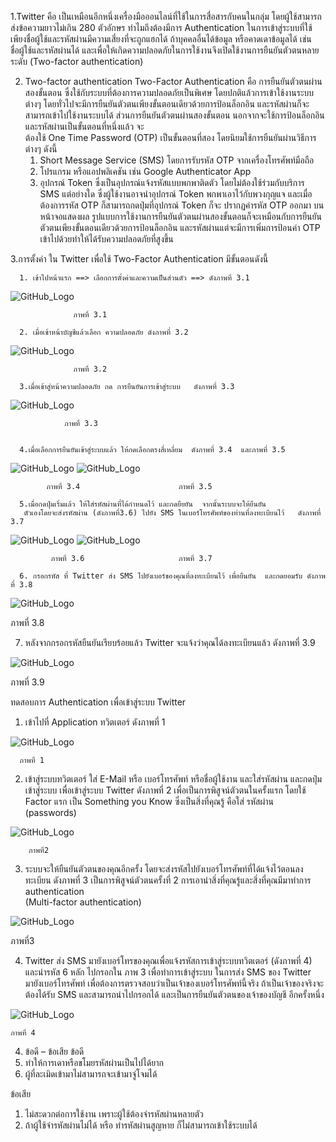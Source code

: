 1.Twitter  คือ 
    เป็นเหมือนอีกหนึ่งเครื่องมือออนไลน์ที่ใช้ในการสื่อสารกับคนในกลุ่ม  โดยผู้ใช้สามารถส่งข้อความยาวไม่เกิน 280 ตัวอักษร
        ทำไมถึงต้องมีการ Authentication ในการเข้าสู่ระบบที่ใช้เพียงชื่อผู้ใช้และรหัสผ่านมีความเสี่ยงที่จะถูกแฮกได้ ถ้าบุคคลอื่นได้ข้อมูล หรือคาดเดาข้อมูลได้ เช่น  
    ชื่อผู้ใช้และรหัสผ่านได้ และเพื่อให้เกิดความปลอดภัยในการใช้งานจึงเปิดใช้งานการยืนยันตัวตนหลายระดับ (Two-factor authentication)

2. Two-factor authentication
    Two-Factor Authentication  คือ การยืนยันตัวตนผ่านสองขั้นตอน ซึ่งใช้กับระบบที่ต้องการความปลอดภัยเป็นพิเศษ
    โดยปกติแล้วการเข้าใช้งานระบบต่างๆ โดยทั่วไปจะมีการยืนยันตัวตนเพียงขั้นตอนเดียวด้วยการป้อนล็อกอิน และรหัสผ่านก็จะสามารถเข้าไปใช้งานระบบได้ ส่วนการยืนยันตัวตนผ่านสองขั้นตอน นอกจากจะใช้การป้อนล็อกอิน และรหัสผ่านเป็นขั้นตอนที่หนึ่งแล้ว จะ  
    ต้องใช้ One Time Password (OTP) เป็นขั้นตอนที่สอง โดยนิยมใช้การยืนยันผ่านวิธีการต่างๆ ดังนี้
     1.	Short Message Service (SMS) โดยการรับรหัส OTP จากเครื่องโทรศัพท์มือถือ
     2.	โปรแกรม หรือแอปพลิเคชัน เช่น Google Authenticator App
     3.	อุปกรณ์ Token ซึ่งเป็นอุปกรณ์แจ้งรหัสแบบพกพาติดตัว โดยไม่ต้องใช้ร่วมกับบริการ SMS แต่อย่างใด ซึ่งผู้ใช้งานอาจนำอุปกรณ์ Token พกพาเอาไว้กับพวงกุญแจ และเมื่อต้องการรหัส OTP ก็สามารถกดปุ่มที่อุปกรณ์ Token ก็จะ             ปรากฏค่ารหัส OTP ออกมา บนหน้าจอแสดงผล 
    รูปแบบการใช้งานการยืนยันตัวตนผ่านสองขั้นตอนก็จะเหมือนกับการยืนยันตัวตนเพียงขั้นตอนเดียวด้วยการป้อนล็อกอิน และรหัสผ่านแต่จะมีการเพิ่มการป้อนค่า OTP เข้าไปด้วยทำให้ได้รับความปลอดภัยที่สูงขึ้น
    
3.การตั้งค่า ใน Twitter  เพื่อใช้ Two-Factor Authentication   มีขั้นตอนดังนี้

      1. เข้าไปหน้าแรก ==> เลือกการตั้งค่าและความเป็นส่วนตัว ==> ดังภาพที่ 3.1 
        
   ![GitHub_Logo](/Pic/3.1.jpg)
                  
                  ภาพที่ 3.1
                  
      2. เมื่อเข้าหน้าบัญชีแล้วเลือก ความปลอดภัย ดังภาพที่ 3.2
   ![GitHub_Logo](/Pic/3.2.jpg)

                  ภาพที่ 3.2
      
      3.เมื่อเข้าสู่หน้าความปลอดภัย กด การยืนยันการเข้าสู่ระบบ   ดังภาพที่ 3.3
   ![GitHub_Logo](/Pic/3.3.jpg)
                
                
                ภาพที่ 3.3
                
                
      4.เมื่อเลือกการยืนยันเข้าสู่ระบบแล้ว ให้กดเลือกตรงสี่เหลี่ยม  ดังภาพที่ 3.4  และภาพที่ 3.5
      
   ![GitHub_Logo](/Pic/3.4.jpg) ![GitHub_Logo](/Pic/3.5.jpg)
            
            ภาพที่ 3.4                      ภาพที่ 3.5
            
      5.เมื่อกดปุ่มเริ่มแล้ว ให้ใส่รหัสผ่านที่ได้กำหนดไว้ และกดยืยยัน  จากนั้นระบบจะให้ยืนยัน
       ตัวเองโดยจะส่งรหัสผ่าน (ดังภาพที่3.6) ไปยัง SMS ในเบอร์โทรศัพท์ของท่านที่ลงทะเบียนไว้   ดังภาพที่ 3.7

 ![GitHub_Logo](/Pic/3.6.jpg)   ![GitHub_Logo](/Pic/3.7.jpg)
 
             ภาพที่ 3.6                     ภาพที่ 3.7
     
      6. กรอกรหัส ที่ Twitter ส่ง SMS ไปยังเบอร์ของคุณที่ลงทะเบียนไว้ เพื่อยืนยัน  และกดยอมรับ ดังภาพที่ 3.8
      
   ![GitHub_Logo](/Pic/3.8.jpg)
      
      
   ภาพที่ 3.8
   
   
   7. หลังจากกรอกรหัสยืนยันเรียบร้อยแล้ว Twitter จะแจ้งว่าคุณได้ลงทะเบียนแล้ว  ดังภาพที่ 3.9
   
   ![GitHub_Logo](/Pic/3.8.jpg)
      
      
   ภาพที่ 3.9
   
   
   
   ทดสอบการ Authentication เพื่อเข้าสู่ระบบ Twitter  
1.	 เข้าไปที่ Application  ทวิตเตอร์   ดังภาพที่ 1


![GitHub_Logo](/Pic/1.jpg)
      
      ภาพที่ 1
      
      
      
2.	เข้าสู่ระบบทวิตเตอร์ ใส่ E-Mail  หรือ เบอร์โทรศัพท์ หรือชื่อผู้ใช้งาน  และใส่รหัสผ่าน   และกดปุ๋มเข้าสู่ระบบ   เพื่อเข้าสู่ระบบ Twitter   ดังภาพที่ 2
        เพื่อเป็นการพิสูจน์ตัวตนในครั้งแรก โดยใช้ Factor แรก เป็น Something you Know ซึ่งเป็นสิ่งที่คุณรู้  คือใส่ รหัสผ่าน (passwords)   


![GitHub_Logo](/Pic/2.jpg)


        ภาพที่2
        
        
        
 3.	ระบบจะให้ยืนยันตัวตนของคุณอีกครั้ง โดยจะส่งรหัสไปยังเบอร์โทรศัพท์ที่ได้แจ้งไว้ตอนลงทะเบียน  ดังภาพที่ 3
        เป็นการพิสูจน์ตัวตนครั้งที่ 2  การเอานำสิ่งที่คุณรู้และสิ่งที่คุณมีมาทำการ authentication   
    (Multi-factor authentication)


![GitHub_Logo](/Pic/3.jpg)

 ภาพที่3
 
 
 4.	Twitter ส่ง SMS มายังเบอร์โทรของคุณเพื่อแจ้งรหัสการเข้าสู่ระบบทวิตเตอร์ (ดังภาพที่ 4)  และนำรหัส 6 หลัก ไปกรอกใน ภาพ 3 เพื่อทำการเข้าสู่ระบบ
    ในการส่ง SMS  ของ Twitter มายังเบอร์โทรศัพท์ เพื่อต้องการตรวจสอบว่าเป็นเจ้าของเบอร์โทรศัพท์นี้จริง ถ้าเป็นเจ้าของจริงจะต้องได้รับ SMS และสามารถนำไปกรอกได้ และเป็นการยืนยันตัวตนของเจ้าของบัญชี อีกครั้งหนึ่ง
    
    
 ![GitHub_Logo](/Pic/4.jpg)
    
    
    ภาพที่ 4


4.	ข้อดี – ข้อเสีย
ข้อดี
1.	ทำให้การเดาหรือขโมยรหัสผ่านเป็นไปได้ยาก
2.	ผู้ที่ละเมิดเข้ามาไม่สามารถจะเข้ามาจู่โจมได้

ข้อเสีย 
1.	ไม่สะดวกต่อการใช้งาน เพราะผู้ใช้ต้องจำรหัสผ่านหลายตัว
2.	ถ้าผู้ใช้จำรหัสผ่านไม่ได้ หรือ ทำรหัสผ่านสูญหาย ก็ไม่สามารถเข้าใช้ระบบได้

    
    
    
    
    
